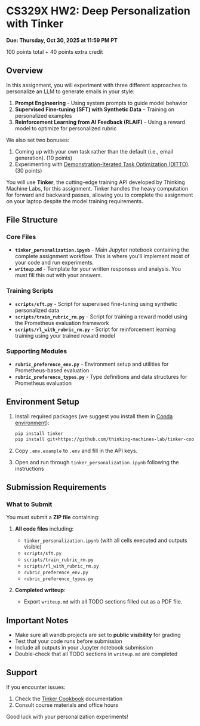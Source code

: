 # CS329X HW2: Deep Personalization with Tinker

**Due: Thursday, Oct 30, 2025 at 11:59 PM PT**

100 points total + 40 points extra credit

## Overview

In this assignment, you will experiment with three different approaches to personalize an LLM to generate emails in your style:
1. **Prompt Engineering** - Using system prompts to guide model behavior
2. **Supervised Fine-tuning (SFT) with Synthetic Data** - Training on personalized examples
3. **Reinforcement Learning from AI Feedback (RLAIF)** - Using a reward model to optimize for personalized rubric

We also set two bonuses:
1. Coming up with your own task rather than the default (i.e., email generation). (10 points)
2. Experimenting with [Demonstration-Iterated Task Optimization (DITTO)](https://arxiv.org/pdf/2406.00888). (30 points)

You will use **Tinker**, the cutting-edge training API developed by Thinking Machine Labs, for this assignment. Tinker handles the heavy computation for forward and backward passes, allowing you to complete the assignment on your laptop despite the model training requirements.


## File Structure

### Core Files

- **`tinker_personalization.ipynb`** - Main Jupyter notebook containing the complete assignment workflow. This is where you'll implement most of your code and run experiments.
- **`writeup.md`** - Template for your written responses and analysis. You must fill this out with your answers.

### Training Scripts

- **`scripts/sft.py`** - Script for supervised fine-tuning using synthetic personalized data
- **`scripts/train_rubric_rm.py`** - Script for training a reward model using the Prometheus evaluation framework
- **`scripts/rl_with_rubric_rm.py`** - Script for reinforcement learning training using your trained reward model

### Supporting Modules

- **`rubric_preference_env.py`** - Environment setup and utilities for Prometheus-based evaluation
- **`rubric_preference_types.py`** - Type definitions and data structures for Prometheus evaluation

## Environment Setup

1. Install required packages (we suggest you install them in [Conda environment](https://docs.conda.io/projects/conda/en/stable/user-guide/install/index.html)):
   ```bash
   pip install tinker
   pip install git+https://github.com/thinking-machines-lab/tinker-cookbook.git
   ```

2. Copy `.env.example` to `.env` and fill in the API keys.

3. Open and run through `tinker_personalization.ipynb` following the instructions

## Submission Requirements

### What to Submit

You must submit a **ZIP file** containing:

1. **All code files** including:
   - `tinker_personalization.ipynb` (with all cells executed and outputs visible)
   - `scripts/sft.py`
   - `scripts/train_rubric_rm.py` 
   - `scripts/rl_with_rubric_rm.py`
   - `rubric_preference_env.py`
   - `rubric_preference_types.py`

2. **Completed writeup**:
   - Export `writeup.md` with all TODO sections filled out as a PDF file. 

## Important Notes

- Make sure all wandb projects are set to **public visibility** for grading
- Test that your code runs before submission
- Include all outputs in your Jupyter notebook submission
- Double-check that all TODO sections in `writeup.md` are completed

## Support

If you encounter issues:
1. Check the [Tinker Cookbook](https://tinker-docs.thinkingmachines.ai/) documentation
2. Consult course materials and office hours

Good luck with your personalization experiments!
